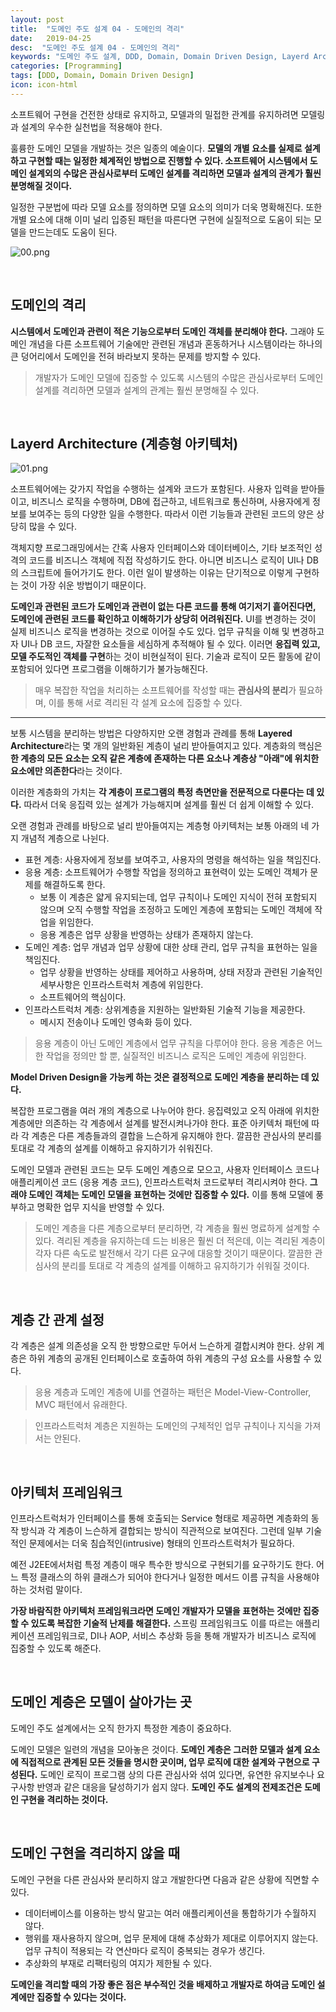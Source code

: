 ```yaml
---
layout: post
title:  "도메인 주도 설계 04 - 도메인의 격리"
date:   2019-04-25
desc:  "도메인 주도 설계 04 - 도메인의 격리"
keywords: "도메인 주도 설계, DDD, Domain, Domain Driven Design, Layerd Architecture"
categories: [Programming]
tags: [DDD, Domain, Domain Driven Design]
icon: icon-html
---
```


소프트웨어 구현을 건전한 상태로 유지하고, 모델과의 밀접한 관계를 유지하려면 모델링과 설계의 우수한 실천법을 적용해야 한다.

훌륭한 도메인 모델을 개발하는 것은 일종의 예술이다. **모델의 개별 요소를 실제로 설계하고 구현할 때는 일정한 체계적인 방법으로 진행할 수 있다. 소프트웨어 시스템에서 도메인 설계외의 수많은 관심사로부터 도메인 설계를 격리하면 모델과 설계의 관계가 훨씬 분명해질 것이다.** 

일정한 구분법에 따라 모델 요소를 정의하면 모델 요소의 의미가 더욱 명확해진다. 또한 개별 요소에 대해 이미 널리 입증된 패턴을 따른다면 구현에 실질적으로 도움이 되는 모델을 만드는데도 도움이 된다.

![00.png](/static/assets/img/blog/programming/2019-04-25-domain_driven_design_04/00.png)

<br>

## 도메인의 격리

**시스템에서 도메인과 관련이 적은 기능으로부터 도메인 객체를 분리해야 한다.** 그래야 도메인 개념을 다른 소프트웨어 기술에만 관련된 개념과 혼동하거나 시스템이라는 하나의 큰 덩어리에서 도메인을 전혀 바라보지 못하는 문제를 방지할 수 있다.

> 개발자가 도메인 모델에 집중할 수 있도록 시스템의 수많은 관심사로부터 도메인 설계를 격리하면 모델과 설계의 관계는 훨씬 분명해질 수 있다.

<br>

## Layerd Architecture (계층형 아키텍처)

![01.png](/static/assets/img/blog/programming/2019-04-25-domain_driven_design_04/01.png)

소프트웨어에는 갖가지 작업을 수행하는 설계와 코드가 포함된다. 사용자 입력을 받아들이고, 비즈니스 로직을 수행하며, DB에 접근하고, 네트워크로 통신하며, 사용자에게 정보를 보여주는 등의 다양한 일을 수행한다. 따라서 이런 기능들과 관련된 코드의 양은 상당히 많을 수 있다.

객체지향 프로그래밍에서는 간혹 사용자 인터페이스와 데이터베이스, 기타 보조적인 성격의 코드를 비즈니스 객체에 직접 작성하기도 한다. 아니면 비즈니스 로직이 UI나 DB의 스크립트에 들어가기도 한다. 이런 일이 발생하는 이유는 단기적으로 이렇게 구현하는 것이 가장 쉬운 방법이기 때문이다.

**도메인과 관련된 코드가 도메인과 관련이 없는 다른 코드를 통해 여기저기 흩어진다면, 도메인에 관련된 코드를 확인하고 이해하기가 상당히 어려워진다.** UI를 변경하는 것이 실제 비즈니스 로직을 변경하는 것으로 이어질 수도 있다. 업무 규칙을 이해 및 변경하고자 UI나 DB 코드, 자잘한 요소들을 세심하게 추적해야 될 수 있다. 이러면 **응집력 있고, 모델 주도적인 객체를 구현**하는 것이 비현실적이 된다. 기술과 로직이 모든 활동에 같이 포함되어 있다면 프로그램을 이해하기가 불가능해진다.

> 매우 복잡한 작업을 처리하는 소프트웨어를 작성할 때는 **관심사의 분리**가 필요하며, 이를 통해 서로 격리된 각 설계 요소에 집중할 수 있다.

---

보통 시스템을 분리하는 방법은 다양하지만 오랜 경험과 관례를 통해 **Layered Architecture**라는 몇 개의 일반화된 계층이 널리 받아들여지고 있다. 계층화의 핵심은 **한 계층의 모든 요소는 오직 같은 계층에 존재하는 다른 요소나 계층상 "아래"에 위치한 요소에만 의존한다**라는 것이다. 

이러한 계층화의 가치는 **각 계층이 프로그램의 특정 측면만을 전문적으로 다룬다는 데 있다.** 따라서 더욱 응집력 있는 설계가 가능해지며 설계를 훨씬 더 쉽게 이해할 수 있다.

오랜 경험과 관례를 바탕으로 널리 받아들여지는 계층형 아키텍처는 보통 아래의 네 가지 개념적 계층으로 나뉜다.

* 표현 계층: 사용자에게 정보를 보여주고, 사용자의 명령을 해석하는 일을 책임진다.
* 응용 계층: 소프트웨어가 수행할 작업을 정의하고 표현력이 있는 도메인 객체가 문제를 해결하도록 한다.
  * 보통 이 계층은 얇게 유지되는데, 업무 규칙이나 도메인 지식이 전혀 포함되지 않으며 오직 수행할 작업을 조정하고 도메인 계층에 포함되는 도메인 객체에 작업을 위임한다.
  * 응용 계층은 업무 상황을 반영하는 상태가 존재하지 않는다.
* 도메인 계층: 업무 개념과 업무 상황에 대한 상태 관리, 업무 규칙을 표현하는 일을 책임진다.
  * 업무 상황을 반영하는 상태를 제어하고 사용하며, 상태 저장과 관련된 기술적인 세부사항은 인프라스트럭처 계층에 위임한다.
  * 소프트웨어의 핵심이다.
* 인프라스트럭처 계층: 상위계층을 지원하는 일반화된 기술적 기능을 제공한다.
  * 메시지 전송이나 도메인 영속화 등이 있다.

> 응용 계층이 아닌 도메인 계층에서 업무 규칙을 다루어야 한다. 응용 계층은 어느 한 작업을 정의만 할 뿐, 실질적인 비즈니스 로직은 도메인 계층에 위임한다.

**Model Driven Design을 가능케 하는 것은 결정적으로 도메인 계층을 분리하는 데 있다.**

복잡한 프로그램을 여러 개의 계층으로 나누어야 한다. 응집력있고 오직 아래에 위치한 계층에만 의존하는 각 계층에서 설계를 발전시켜나가야 한다. 표준 아키텍처 패턴에 따라 각 계층은 다른 계층들과의 결합을 느슨하게 유지해야 한다. 깔끔한 관심사의 분리를 토대로 각 계층의 설계를 이해하고 유지하기가 쉬워진다.

도메인 모델과 관련된 코드는 모두 도메인 계층으로 모으고, 사용자 인터페이스 코드나 애플리케이션 코드 (응용 계층 코드), 인프라스트럭처 코드로부터 격리시켜야 한다. **그래야 도메인 객체는 도메인 모델을 표현하는 것에만 집중할 수 있다.** 이를 통해 모델에 풍부하고 명확한 업무 지식을 반영할 수 있다.

> 도메인 계층을 다른 계층으로부터 분리하면, 각 계층을 훨씬 명료하게 설계할 수 있다. 격리된 계층을 유지하는데 드는 비용은 훨씬 더 적은데, 이는 격리된 계층이 각자 다른 속도로 발전해서 각기 다른 요구에 대응할 것이기 때문이다. 깔끔한 관심사의 분리를 토대로 각 계층의 설계를 이해하고 유지하기가 쉬워질 것이다.

<br>

## 계층 간 관계 설정

각 계층은 설계 의존성을 오직 한 방향으로만 두어서 느슨하게 결합시켜야 한다. 상위 계층은 하위 계층의 공개된 인터페이스로 호출하여 하위 계층의 구성 요소를 사용할 수 있다.

> 응용 계층과 도메인 계층에 UI를 연결하는 패턴은 Model-View-Controller, MVC 패턴에서 유래한다. 

> 인프라스트럭처 계층은 지원하는 도메인의 구체적인 업무 규칙이나 지식을 가져서는 안된다.

<br>

## 아키텍처 프레임워크

인프라스트럭처가 인터페이스를 통해 호출되는 Service 형태로 제공하면 계층화의 동작 방식과 각 계층이 느슨하게 결합되는 방식이 직관적으로 보여진다. 그런데 일부 기술적인 문제에서는 더욱 침습적인(intrusive) 형태의 인프라스트럭처가 필요하다.

예전 J2EE에서처럼 특정 계층이 매우 특수한 방식으로 구현되기를 요구하기도 한다. 어느 특정 클래스의 하위 클래스가 되어야 한다거나 일정한 메서드 이름 규칙을 사용해야 하는 것처럼 말이다. 

**가장 바람직한 아키텍처 프레임워크라면 도메인 개발자가 모델을 표현하는 것에만 집중할 수 있도록 복잡한 기술적 난제를 해결한다.** 스프링 프레임워크도 이를 따르는 애플리케이션 프레임워크로, DI나 AOP, 서비스 추상화 등을 통해 개발자가 비즈니스 로직에 집중할 수 있도록 해준다.

<br>

## 도메인 계층은 모델이 살아가는 곳

도메인 주도 설계에서는 오직 한가지 특정한 계층이 중요하다.

도메인 모델은 일련의 개념을 모아놓은 것이다. **도메인 계층은 그러한 모델과 설계 요소에 직접적으로 관계된 모든 것들을 명시한 곳이며, 업무 로직에 대한 설계와 구현으로 구성된다.** 도메인 로직이 프로그램 상의 다른 관심사와 섞여 있다면, 유연한 유지보수나 요구사항 반영과 같은 대응을 달성하기가 쉽지 않다. **도메인 주도 설계의 전제조건은 도메인 구현을 격리하는 것이다.**

<br>

## 도메인 구현을 격리하지 않을 때

도메인 구현을 다른 관심사와 분리하지 않고 개발한다면 다음과 같은 상황에 직면할 수 있다.

* 데이터베이스를 이용하는 방식 말고는 여러 애플리케이션을 통합하기가 수월하지 않다.
* 행위를 재사용하지 않으며, 업무 문제에 대해 추상화가 제대로 이루어지지 않는다. 업무 규칙이 적용되는 각 연산마다 로직이 중복되는 경우가 생긴다.
* 추상화의 부재로 리팩터링의 여지가 제한될 수 있다.

**도메인을 격리할 때의 가장 좋은 점은 부수적인 것을 배제하고 개발자로 하여금 도메인 설계에만 집중할 수 있다는 것이다.**